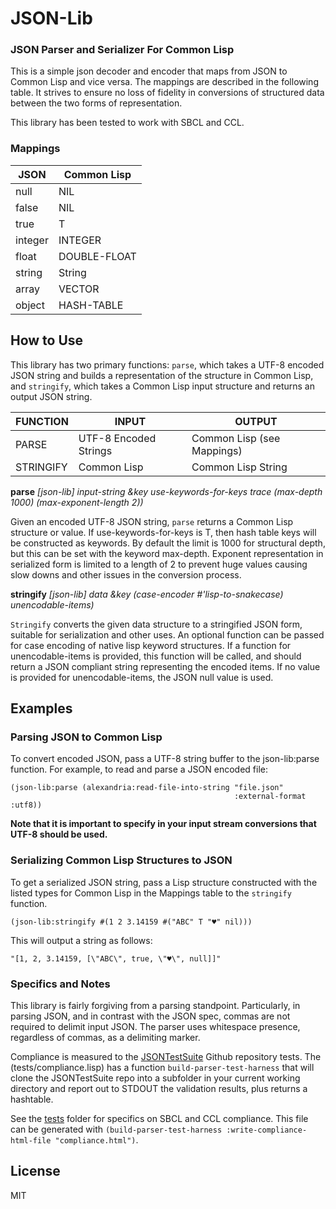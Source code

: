 # JSON-Lib
### JSON Parser and Serializer For Common Lisp

This is a simple json decoder and encoder that maps from JSON to Common Lisp and vice versa.  The mappings are described in the following table.  It strives to ensure no loss of fidelity in conversions of structured data between the two forms of representation.

This library has been tested to work with SBCL and CCL.

### Mappings 

| JSON            | Common Lisp   |
|-----------------|---------------|
|null             | NIL           |
|false            | NIL           |
|true             | T             |
|integer          | INTEGER       |
|float            | DOUBLE-FLOAT  |
|string           | String        |
|array            | VECTOR        |
|object           | HASH-TABLE    |


	
## How to Use

This library has two primary functions: `parse`, which takes a UTF-8 encoded JSON string and builds a representation of the structure in Common Lisp, and `stringify`, which takes a Common Lisp input structure and returns an output JSON string.  


|FUNCTION      | INPUT                 | OUTPUT                     |
|--------------|-----------------------|----------------------------|
|PARSE         | UTF-8 Encoded Strings | Common Lisp (see Mappings) |
|STRINGIFY     | Common Lisp           | Common Lisp String         |

**parse** *[json-lib] input-string &key use-keywords-for-keys trace (max-depth 1000) (max-exponent-length 2))*

Given an encoded UTF-8 JSON string, `parse` returns a Common Lisp structure or value.  If use-keywords-for-keys is T, then hash table keys will be constructed as keywords. By default the limit is 1000 for structural depth, but this can be set with the keyword max-depth. Exponent representation in serialized form is limited to a length of 2 to prevent huge values causing slow downs and other issues in the conversion process.


**stringify** *[json-lib] data &key (case-encoder #'lisp-to-snakecase) unencodable-items)*

`Stringify` converts the given data structure to a stringified JSON form, suitable for serialization and other uses. An optional function can be passed for case encoding of native lisp keyword structures. If a function for unencodable-items is provided, this function will be called, and should return a JSON compliant string representing the encoded items. If no value is provided for unencodable-items, the JSON null value is used.


## Examples

### Parsing JSON to Common Lisp

To convert encoded JSON, pass a UTF-8 string buffer to the json-lib:parse function.  For example, to read and parse a JSON encoded file:

	(json-lib:parse (alexandria:read-file-into-string "file.json" 
                                                      :external-format :utf8))

**Note that it is important to specify in your input stream conversions that UTF-8 should be used.**



### Serializing Common Lisp Structures to JSON

To get a serialized JSON string, pass a Lisp structure constructed with the listed types for Common Lisp in the Mappings table to the `stringify` function.  

	(json-lib:stringify #(1 2 3.14159 #("ABC" T "♥" nil)))
	
This will output a string as follows:

	"[1, 2, 3.14159, [\"ABC\", true, \"♥\", null]]"


### Specifics and Notes

This library is fairly forgiving from a parsing standpoint.  Particularly, in parsing JSON, and in contrast with the JSON spec,
commas are not required to delimit input JSON.  The parser uses whitespace presence, regardless of commas, as a delimiting marker.

Compliance is measured to the [JSONTestSuite](https://github.com/nst/JSONTestSuite) Github repository tests.  The (tests/compliance.lisp) has a function `build-parser-test-harness` that will clone the JSONTestSuite repo into a subfolder in your current working directory and report out to STDOUT the validation results, plus returns a hashtable. 

See the [tests](tests) folder for specifics on SBCL and CCL compliance.  This file can be generated with `(build-parser-test-harness :write-compliance-html-file "compliance.html")`.

## License

MIT



